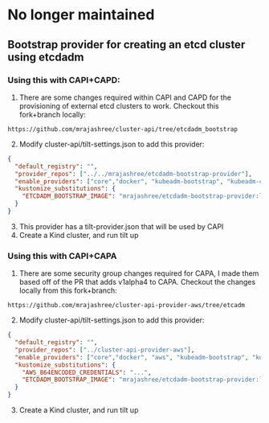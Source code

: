 # No longer maintained

## Bootstrap provider for creating an etcd cluster using etcdadm

### Using this with CAPI+CAPD:
1. There are some changes required within CAPI and CAPD for the provisioning of external etcd clusters to work. Checkout this fork+branch locally:
```
https://github.com/mrajashree/cluster-api/tree/etcdadm_bootstrap
```
2. Modify cluster-api/tilt-settings.json to add this provider:
```json
{
  "default_registry": "",
  "provider_repos": ["../../mrajashree/etcdadm-bootstrap-provider"],
  "enable_providers": ["core","docker", "kubeadm-bootstrap", "kubeadm-control-plane", "etcdadm-bootstrap"],
  "kustomize_substitutions": {
    "ETCDADM_BOOTSTRAP_IMAGE": "mrajashree/etcdadm-bootstrap-provider:latest"
  }
}

```
3. This provider has a tilt-provider.json that will be used by CAPI
4. Create a Kind cluster, and run tilt up

### Using this with CAPI+CAPA
1. There are some security group changes required for CAPA, I made them based off of the PR that adds v1alpha4 to CAPA. Checkout the changes locally from this fork+branch:
```
https://github.com/mrajashree/cluster-api-provider-aws/tree/etcadm
```
2. Modify cluster-api/tilt-settings.json to add this provider:
```json
{
  "default_registry": "",
  "provider_repos": ["../cluster-api-provider-aws"],
  "enable_providers": ["core","docker", "aws", "kubeadm-bootstrap", "kubeadm-control-plane", "etcdadm-bootstrap"],
  "kustomize_substitutions": {
    "AWS_B64ENCODED_CREDENTIALS": "...",
    "ETCDADM_BOOTSTRAP_IMAGE": "mrajashree/etcdadm-bootstrap-provider:latest"
  }
}
```
3. Create a Kind cluster, and run tilt up
